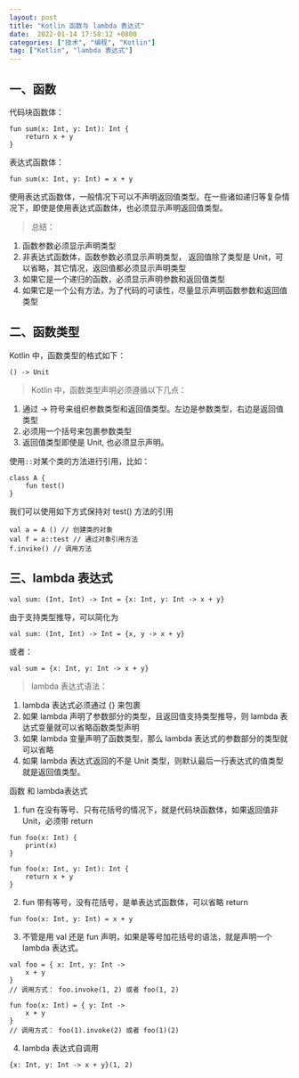 ```yaml
---
layout: post
title: "Kotlin 函数与 lambda 表达式"
date:  2022-01-14 17:58:12 +0800
categories: ["技术", "编程", "Kotlin"]
tag: ["Kotlin", "lambda 表达式"]
---
```



## 一、函数

代码块函数体：

```
fun sum(x: Int, y: Int): Int {
    return x + y
}
```

表达式函数体：

```
fun sum(x: Int, y: Int) = x + y
```

使用表达式函数体，一般情况下可以不声明返回值类型。在一些诸如递归等复杂情况下，即使是使用表达式函数体，也必须显示声明返回值类型。

>总结：
1. 函数参数必须显示声明类型
2. 非表达式函数体，函数参数必须显示声明类型， 返回值除了类型是 Unit，可以省略，其它情况，返回值都必须显示声明类型
3. 如果它是一个递归的函数，必须显示声明参数和返回值类型
4. 如果它是一个公有方法，为了代码的可读性，尽量显示声明函数参数和返回值类型

## 二、函数类型
Kotlin 中，函数类型的格式如下：

```
() -> Unit
```

>Kotlin 中，函数类型声明必须遵循以下几点：
1. 通过 -> 符号来组织参数类型和返回值类型。左边是参数类型，右边是返回值类型
2. 必须用一个括号来包裹参数类型
3. 返回值类型即使是 Unit, 也必须显示声明。

使用`::`对某个类的方法进行引用，比如：

```
class A {
    fun test()
}
```

我们可以使用如下方式保持对 test() 方法的引用

```
val a = A () // 创建类的对象
val f = a::test // 通过对象引用方法
f.invike() // 调用方法
```

## 三、lambda 表达式

```
val sum: (Int, Int) -> Int = {x: Int, y: Int -> x + y}
```

由于支持类型推导，可以简化为

```
val sum: (Int, Int) -> Int = {x, y -> x + y}
```

或者：

```
val sum = {x: Int, y: Int -> x + y}
```

>lambda 表达式语法：
1. lambda 表达式必须通过 {} 来包裹
2. 如果 lambda 声明了参数部分的类型，且返回值支持类型推导，则 lambda 表达式变量就可以省略函数类型声明
3. 如果 lambda 变量声明了函数类型，那么 lambda 表达式的参数部分的类型就可以省略
4. 如果 lambda 表达式返回的不是 Unit 类型，则默认最后一行表达式的值类型就是返回值类型。

函数 和 lambda表达式
1. fun 在没有等号、只有花括号的情况下，就是代码块函数体，如果返回值非 Unit，必须带 return

```
fun foo(x: Int) {
    print(x)
}

fun foo(x: Int, y: Int): Int {
    return x + y
}
```

2. fun 带有等号，没有花括号，是单表达式函数体，可以省略 return

```
fun foo(x: Int, y: Int) = x + y
```

3. 不管是用 val 还是 fun 声明，如果是等号加花括号的语法，就是声明一个 lambda 表达式。

```
val foo = { x: Int, y: Int ->
    x + y
}
// 调用方式： foo.invoke(1, 2) 或者 foo(1, 2)
```

```
fun foo(x: Int) = { y: Int ->
    x + y
}
// 调用方式： foo(1).invoke(2) 或者 foo(1)(2)
```

4. lambda 表达式自调用

```
{x: Int, y: Int -> x + y}(1, 2)
```
